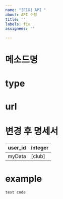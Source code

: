 ```yaml
---
name: "[FIX] API "
about: API 수정
title: ''
labels: fix
assignees: ''

---
```


# 메소드명

# type

# url

# 변경 후 명세서
user_id | integer
-- | --
myData | [club]


# example
```
test code
```

